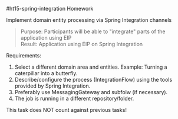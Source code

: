 #ht15-spring-integration
Homework

Implement domain entity processing via Spring Integration channels

>Purpose:
Participants will be able to "integrate" parts of the application using EIP<br>
Result: Application using EIP on Spring Integration

Requirements:
1. Select a different domain area and entities. Example: Turning a caterpillar into a butterfly.
2. Describe/configure the process (IntegrationFlow) using the tools provided by Spring Integration.
3. Preferably use MessagingGateway and subfolw (if necessary).
4. The job is running in a different repository/folder.

This task does NOT count against previous tasks!